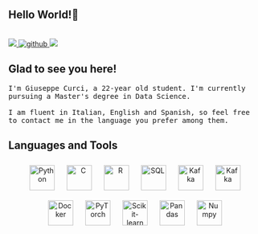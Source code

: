## Hello World!👋

<br>
<a href="mailto:giuseppecurci49@gmail.com" target="_blank">
<img src="https://img.shields.io/badge/Gmail-D14836?style=for-the-badge&logo=gmail&logoColor=white" />
</a>
<a href="https://github.com/giuseppecurci" target="_blank">
<img src=https://img.shields.io/badge/github-%2324292e.svg?&style=for-the-badge&logo=github&logoColor=white alt=github style=“margin-bottom: 5px;” />
</a>
<a href="https://t.me/Peppe010102" target="_blank">
<img src="https://img.shields.io/badge/Telegram-2CA5E0.svg?style=for-the-badge&logo=telegram&logoColor=white" />
</a>
<br/>

## Glad to see you here!

<p><samp>
  I'm Giuseppe Curci, a 22-year old student. I'm currently pursuing a Master's degree in Data Science.
  <br/><br/>
  I am fluent in Italian, English and Spanish, so feel free to contact me in the language you prefer among them.
</samp></p>

## Languages and Tools

<div align="center">  
<img style="margin: 10px" src="https://cdn.jsdelivr.net/gh/devicons/devicon/icons/python/python-original.svg" alt="Python" height="50" />
<img style="margin: 10px" src="https://www.pngitem.com/pimgs/m/31-312155_c-programming-language-logo-hd-png-download.png" alt="C" height="50" />
<img style="margin: 10px" src="https://download.logo.wine/logo/R_(programming_language)/R_(programming_language)-Logo.wine.png" alt="R" height="50" />
<img style="margin: 10px" src="https://pngimg.com/uploads/mysql/mysql_PNG23.png" alt="SQL" height="50" />
<img style="margin: 10px" src="https://www.kamailio.org/w/wp-content/uploads/2019/11/kafka-logo-1024x502.png" alt="Kafka" height="50" />
<img style="margin: 10px" src="https://blog.sixeyed.com/content/images/2015/12/spark-logo.png" alt="Kafka" height="50" />
<img style="margin: 10px" src="https://logos-world.net/wp-content/uploads/2021/02/Docker-Symbol.png" alt="Docker" height="50" />
<img style="margin: 10px" src="https://openstandia.jp/oss_info/image/pytorch/pytorchtop.png" alt="PyTorch" height="50" />
<img style="margin: 10px" src="https://www.promizer.ir/wp-content/uploads/2018/08/1200px-Scikit_learn_logo_small.svg_-600x343.png" alt="Scikit-learn" height="50" />
<img style="margin: 10px" src="https://tse4.mm.bing.net/th?id=OIP.vD5O0cGtIr0y-S6blOX8vAHaC_&pid=Api" alt="Pandas" height="50" />  
<img style="margin: 10px" src="https://upload.wikimedia.org/wikipedia/commons/3/31/NumPy_logo_2020.svg" alt="Numpy" height="50" />
</div>
